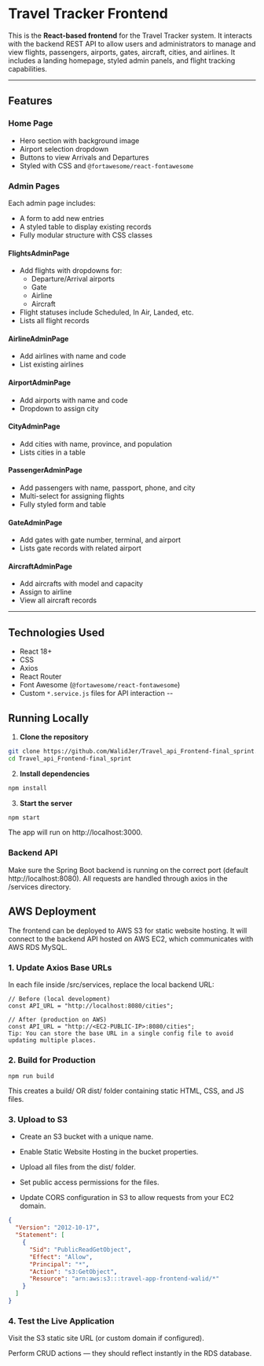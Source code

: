 # Travel Tracker Frontend

This is the **React-based frontend** for the Travel Tracker system. It interacts with the backend REST API to allow users and administrators to manage and view flights, passengers, airports, gates, aircraft, cities, and airlines. It includes a landing homepage, styled admin panels, and flight tracking capabilities.

---

## Features

### Home Page
- Hero section with background image
- Airport selection dropdown
- Buttons to view Arrivals and Departures
- Styled with CSS and `@fortawesome/react-fontawesome`

### Admin Pages
Each admin page includes:
- A form to add new entries
- A styled table to display existing records
- Fully modular structure with CSS classes

#### FlightsAdminPage
- Add flights with dropdowns for:
  - Departure/Arrival airports
  - Gate
  - Airline
  - Aircraft
- Flight statuses include Scheduled, In Air, Landed, etc.
- Lists all flight records

#### AirlineAdminPage
- Add airlines with name and code
- List existing airlines

#### AirportAdminPage
- Add airports with name and code
- Dropdown to assign city

#### CityAdminPage
- Add cities with name, province, and population
- Lists cities in a table

#### PassengerAdminPage
- Add passengers with name, passport, phone, and city
- Multi-select for assigning flights
- Fully styled form and table

#### GateAdminPage
- Add gates with gate number, terminal, and airport
- Lists gate records with related airport

#### AircraftAdminPage
- Add aircrafts with model and capacity
- Assign to airline
- View all aircraft records

---

## Technologies Used

- React 18+
- CSS
- Axios
- React Router
- Font Awesome (`@fortawesome/react-fontawesome`)
- Custom `*.service.js` files for API interaction
--

## Running Locally

1. **Clone the repository**

```bash
git clone https://github.com/WalidJer/Travel_api_Frontend-final_sprint.git
cd Travel_api_Frontend-final_sprint
```
2. **Install dependencies**

```bash
npm install
```
3. **Start the server**

```bash
npm start
```

The app will run on http://localhost:3000.

### Backend API
Make sure the Spring Boot backend is running on the correct port (default http://localhost:8080). All requests are handled through axios in the /services directory.

## AWS Deployment
The frontend can be deployed to AWS S3 for static website hosting.
It will connect to the backend API hosted on AWS EC2, which communicates with AWS RDS MySQL.

### 1. Update Axios Base URLs
In each file inside /src/services, replace the local backend URL:

```
// Before (local development)
const API_URL = "http://localhost:8080/cities";

// After (production on AWS)
const API_URL = "http://<EC2-PUBLIC-IP>:8080/cities";
Tip: You can store the base URL in a single config file to avoid updating multiple places.
```

### 2. Build for Production
```
npm run build
```
This creates a build/ OR dist/ folder containing static HTML, CSS, and JS files.

### 3. Upload to S3
- Create an S3 bucket with a unique name.

- Enable Static Website Hosting in the bucket properties.

- Upload all files from the dist/ folder.

- Set public access permissions for the files.

- Update CORS configuration in S3 to allow requests from your EC2 domain.

```json
{
  "Version": "2012-10-17",
  "Statement": [
    {
      "Sid": "PublicReadGetObject",
      "Effect": "Allow",
      "Principal": "*",
      "Action": "s3:GetObject",
      "Resource": "arn:aws:s3:::travel-app-frontend-walid/*"
    }
  ]
}
```
### 4.  Test the Live Application
Visit the S3 static site URL (or custom domain if configured).

Perform CRUD actions — they should reflect instantly in the RDS database.

